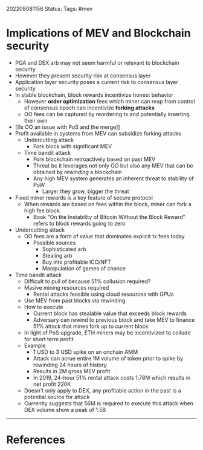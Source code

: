 202208081156
Status: 
Tags: #mev

# Implications of MEV and Blockchain security
- PGA and DEX arb may not seem harmful or relevant to blockchain security
- However they present security risk at consensus layer
- Application layer security poses a current risk to consensus layer security
- In stable blockchain, block rewards incentivize honest behavior
	- However **order optimization** fees which miner can reap from control of consensus epoch can incentivize **forking attacks**
	- OO fees can be captured by reordering tx and potentially inserting their own
- [[Is OO an issue with PoS and the merge]]
- Profit available in systems from MEV can subsidize forking attacks
	- Undercutting attack
		- Fork block with significant MEV
	- Time bandit attack
		- Fork blockchain retroactively based on past MEV
		- Threat bc it leverages not only OO but also any MEV that can be obtained by *rewinding* a blockchain
		- Any high MEV system generates an inherent threat to stability of PoW
			- Larger they grow, bigger the threat
- Fixed miner rewards is a key feature of secure protocol
	- When rewards are based on fees within the block, miner can fork a high fee block
		- Book "On the Instability of Bitcoin Without the Block Reward" refers to block rewards going to zero
- Undercutting attack
	- OO fees are a form of value that dominates explicit tx fees today
		- Possible sources
			- Sophisticated arb
			- Stealing arb
			- Buy into profitable ICO/NFT
			- Manipulation of games of chance
- Time bandit attack
	- Difficult to pull of because 51% collusion required?
	- Masive mining resources required
		- Rental attacks feasible using cloud resources with GPUs
	- Use MEV from past blocks via rewinding 
	- How to execute
		- Current block has stealable value that exceeds block rewards
		- Adversary can rewind to previous block and take MEV to finance 51% attack that mines fork up to current block
	- In light of PoS upgrade, ETH miners may be incentivized to collude for short term profit
	- Example
		- 1 USD to 3 USD spike on an onchain AMM
		- Attack can acrue entire 1M volume of token prior to spike by rewinding 24 hours of history
		- Results in 2M gross MEV profit
		- In 2019, 24-hour 51% rental attack costs 1.78M which results in net profit 220K
	- Doesn't only apply to DEX, any profitable action in the past is a potential source for attack
	- Currently suggests that 56M is required to execute this attack when DEX volume show a peak of 1.5B







---
# References

